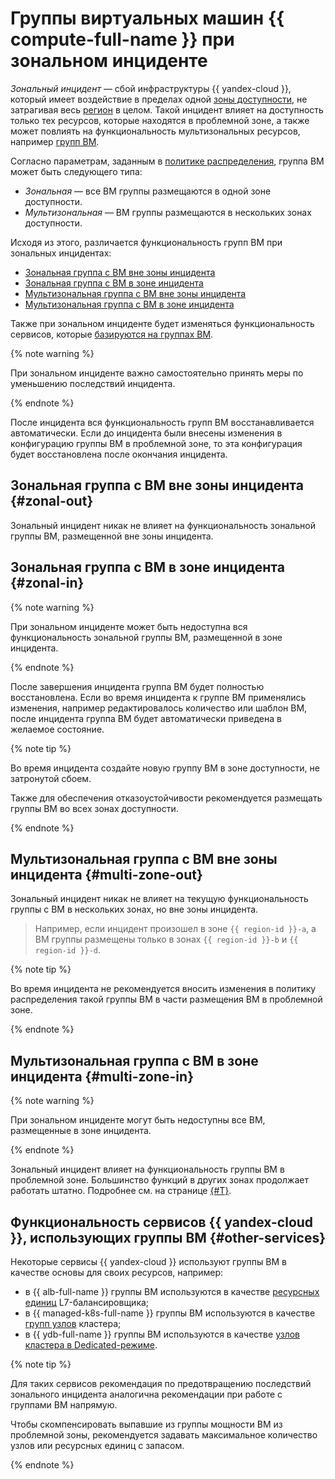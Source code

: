 # Группы виртуальных машин {{ compute-full-name }} при зональном инциденте

_Зональный инцидент_ — сбой инфраструктуры {{ yandex-cloud }}, который имеет воздействие в пределах одной [зоны доступности](../../../../overview/concepts/geo-scope.md), не затрагивая весь [регион](../../../../overview/concepts/region.md) в целом. Такой инцидент влияет на доступность только тех ресурсов, которые находятся в проблемной зоне, а также может повлиять на функциональность мультизональных ресурсов, например [групп ВМ](../index.md).

Согласно параметрам, заданным в [политике распределения](../policies/allocation-policy.md), группа ВМ может быть следующего типа:

* _Зональная_ — все ВМ группы размещаются в одной зоне доступности.
* _Мультизональная_ — ВМ группы размещаются в нескольких зонах доступности.

Исходя из этого, различается функциональность групп ВМ при зональных инцидентах:

* [Зональная группа с ВМ вне зоны инцидента](#zonal-out)
* [Зональная группа с ВМ в зоне инцидента](#zonal-in)
* [Мультизональная группа с ВМ вне зоны инцидента](#multi-zone-out)
* [Мультизональная группа с ВМ в зоне инцидента](#multi-zone-in)

Также при зональном инциденте будет изменяться функциональность сервисов, которые [базируются на группах ВМ](#other-services).

{% note warning %}

При зональном инциденте важно самостоятельно принять меры по уменьшению последствий инцидента.

{% endnote %}

После инцидента вся функциональность групп ВМ восстанавливается автоматически. Если до инцидента были внесены изменения в конфигурацию группы ВМ в проблемной зоне, то эта конфигурация будет восстановлена после окончания инцидента.

## Зональная группа с ВМ вне зоны инцидента {#zonal-out}

Зональный инцидент никак не влияет на функциональность зональной группы ВМ, размещенной вне зоны инцидента.

## Зональная группа с ВМ в зоне инцидента {#zonal-in} 

{% note warning %}

При зональном инциденте может быть недоступна вся функциональность зональной группы ВМ, размещенной в зоне инцидента. 

{% endnote %}

После завершения инцидента группа ВМ будет полностью восстановлена. Если во время инцидента к группе ВМ применялись изменения, например редактировалось количество или шаблон ВМ, после инцидента группа ВМ будет автоматически приведена в желаемое состояние.

{% note tip %}

Во время инцидента создайте новую группу ВМ в зоне доступности, не затронутой сбоем.

Также для обеспечения отказоустойчивости рекомендуется размещать группы ВМ во всех зонах доступности.

{% endnote %}

## Мультизональная группа с ВМ вне зоны инцидента {#multi-zone-out}

Зональный инцидент никак не влияет на текущую функциональность группы с ВМ в нескольких зонах, но вне зоны инцидента.

> Например, если инцидент произошел в зоне `{{ region-id }}-a`, а ВМ группы размещены только в зонах `{{ region-id }}-b` и `{{ region-id }}-d`.

{% note tip %}

Во время инцидента не рекомендуется вносить изменения в политику распределения такой группы ВМ в части размещения ВМ в проблемной зоне.

{% endnote %}

## Мультизональная группа с ВМ в зоне инцидента {#multi-zone-in}

{% note warning %}

При зональном инциденте могут быть недоступны все ВМ, размещенные в зоне инцидента. 

{% endnote %}

Зональный инцидент влияет на функциональность группы ВМ в проблемной зоне. Большинство функций в других зонах продолжает работать штатно. Подробнее см. на странице [{#T}](./multi-zonal.md).

## Функциональность сервисов {{ yandex-cloud }}, использующих группы ВМ {#other-services}

Некоторые сервисы {{ yandex-cloud }} используют группы ВМ в качестве основы для своих ресурсов, например:
* в {{ alb-full-name }} группы ВМ используются в качестве [ресурсных единиц](../../../../application-load-balancer/concepts/application-load-balancer.md#lcu-scaling) L7-балансировщика;
* в {{ managed-k8s-full-name }} группы ВМ используются в качестве [групп узлов](../../../../managed-kubernetes/concepts/index.md#node-group) кластера;
* в {{ ydb-full-name }} группы ВМ используются в качестве [узлов кластера в Dedicated-режиме](../../../../ydb/concepts/serverless-and-dedicated.md#dedicated).

{% note tip %}

Для таких сервисов рекомендация по предотвращению последствий зонального инцидента аналогична рекомендации при работе с группами ВМ напрямую.

Чтобы скомпенсировать выпавшие из группы мощности ВМ из проблемной зоны, рекомендуется задавать максимальное количество узлов или ресурсных единиц с запасом.

{% endnote %}
